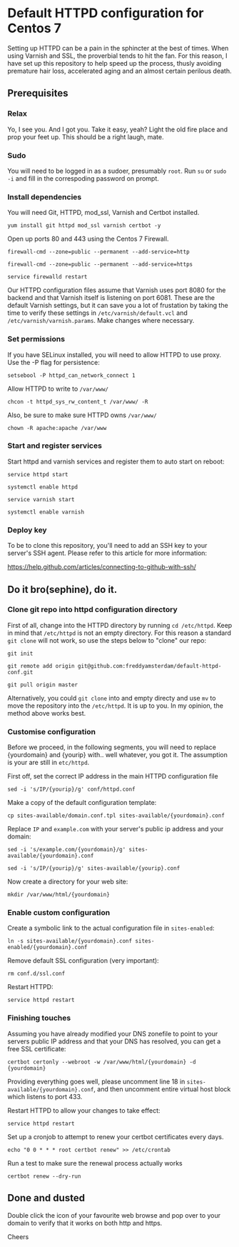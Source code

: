 # Default HTTPD configuration for Centos 7

Setting up HTTPD can be a pain in the sphincter at the best of times. When using Varnish and SSL, the proverbial tends to hit the fan. For this reason, I have set up this repository to help speed up the process, thusly avoiding premature hair loss, accelerated aging and an almost certain perilous death.


## Prerequisites

### Relax

Yo, I see you. And I got you. Take it easy, yeah? Light the old fire place and prop your feet up. This should be a right laugh, mate.

### Sudo

You will need to be logged in as a sudoer, presumably `root`. Run `su` or `sudo -i` and fill in the correspoding password on prompt.

### Install dependencies

You will need Git, HTTPD, mod_ssl, Varnish and Certbot installed.

`yum install git httpd mod_ssl varnish certbot -y`

Open up ports 80 and 443 using the Centos 7 Firewall.

`firewall-cmd --zone=public --permanent --add-service=http`

`firewall-cmd --zone=public --permanent --add-service=https`

`service firewalld restart`

Our HTTPD configuration files assume that Varnish uses port 8080 for the backend and that Varnish itself is listening on port 6081. These are the default Varnish settings, but it can save you a lot of frustation by taking the time to verify these settings in `/etc/varnish/default.vcl` and `/etc/varnish/varnish.params`. Make changes where necessary.

### Set permissions

If you have SELinux installed, you will need to allow HTTPD to use proxy. Use the -P flag for persistence:

`setsebool -P httpd_can_network_connect 1`

Allow HTTPD to write to `/var/www/`

`chcon -t httpd_sys_rw_content_t /var/www/ -R`

Also, be sure to make sure HTTPD owns `/var/www/`

`chown -R apache:apache /var/www`

### Start and register services

Start httpd and varnish services and register them to auto start on reboot:

`service httpd start`

`systemctl enable httpd`

`service varnish start`

`systemctl enable varnish`

### Deploy key

To be to clone this repository, you'll need to add an SSH key to your server's SSH agent. Please refer to this article for more information:

https://help.github.com/articles/connecting-to-github-with-ssh/


## Do it bro(sephine), do it.

### Clone git repo into httpd configuration directory

First of all, change into the HTTPD directory by running `cd /etc/httpd`. Keep in mind that `/etc/httpd` is not an empty directory. For this reason a standard `git clone` will not work, so use the steps below to "clone" our repo:

`git init`

`git remote add origin git@github.com:freddyamsterdam/default-httpd-conf.git`

`git pull origin master`


Alternatively, you could `git clone` into and empty directy and use `mv` to move the repository into the `/etc/httpd`. It is up to you. In my opinion, the method above works best.

### Customise configuration

Before we proceed, in the following segments, you will need to replace {yourdomain} and {yourip} with.. well whatever, you got it. The assumption is your are still in `etc/httpd`.

First off, set the correct IP address in the main HTTPD configuration file

`sed -i 's/IP/{yourip}/g' conf/httpd.conf`

Make a copy of the default configuration template:

`cp sites-available/domain.conf.tpl sites-available/{yourdomain}.conf`

Replace `IP` and `example.com` with your server's public ip address and your domain:

`sed -i 's/example.com/{yourdomain}/g' sites-available/{yourdomain}.conf`

`sed -i 's/IP/{yourip}/g' sites-available/{yourip}.conf`

Now create a directory for your web site:

`mkdir /var/www/html/{yourdomain}`

### Enable custom configuration

Create a symbolic link to the actual configuration file in `sites-enabled`:

`ln -s sites-available/{yourdomain}.conf sites-enabled/{yourdomain}.conf`

Remove default SSL configuration (very important):

`rm conf.d/ssl.conf`

Restart HTTPD:

`service httpd restart`

### Finishing touches

Assuming you have already modified your DNS zonefile to point to your servers public IP address and that your DNS has resolved, you can get a free SSL certificate:

`certbot certonly --webroot -w /var/www/html/{yourdomain} -d {yourdomain}`

Providing everything goes well, please uncomment line 18 in `sites-available/{yourdomain}.conf`, and then uncomment entire virtual host block which listens to port 433.

Restart HTTPD to allow your changes to take effect:

`service httpd restart`

Set up a cronjob to attempt to renew your certbot certificates every days.

`echo "0 0 * * * root certbot renew" >> /etc/crontab`

Run a test to make sure the renewal process actually works

`certbot renew --dry-run`

## Done and dusted

Double click the icon of your favourite web browse and pop over to your domain to verify that it works on both http and https.

Cheers
